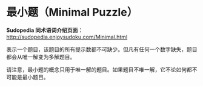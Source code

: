 # 最小题（Minimal Puzzle）

**Sudopedia 同术语词介绍页面**：http://sudopedia.enjoysudoku.com/Minimal.html

表示一个题目，该题目的所有提示数都不可缺少。但凡有任何一个数字缺失，题目都会从唯一解变为多解题目。

请注意，最小题的概念只用于唯一解的题目。如果题目不唯一解，它不论如何都不可能是最小题目。
